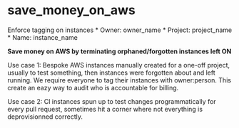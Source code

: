 # save_money_on_aws

Enforce tagging on instances
    * Owner: owner_name
    * Project: project_name
    * Name: instance_name

**Save money on AWS by terminating orphaned/forgotten instances left ON**

Use case 1: 
    Bespoke AWS instances manually created for a one-off project, 
    usually to test something, 
    then instances were forgotten about and left running.
    We require everyone to tag their instances with owner:person.
    This create an eazy way to audit who is accountable for billing.

Use case 2:
    CI instances spun up to test changes programmatically for every pull request,
    sometimes hit a corner where not everything is deprovisionned correctly.


